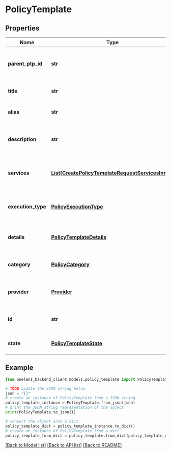 # PolicyTemplate


## Properties

Name | Type | Description | Notes
------------ | ------------- | ------------- | -------------
**parent_ptp_id** | **str** | The id of the parent policy template pack. | 
**title** | **str** | The title of the policy template. | 
**alias** | **str** | The alias of the policy template. | 
**description** | **str** | The description of the policy template. | [optional] 
**services** | [**List[CreatePolicyTemplateRequestServicesInner]**](CreatePolicyTemplateRequestServicesInner.md) | The list of services associated the policy template. | 
**execution_type** | [**PolicyExecutionType**](PolicyExecutionType.md) | The execution type of the policy template. | 
**details** | [**PolicyTemplateDetails**](PolicyTemplateDetails.md) | The details of the policy template. | 
**category** | [**PolicyCategory**](PolicyCategory.md) | The category of the policy template. | 
**provider** | [**Provider**](Provider.md) | The cloud provider of the policy template. | 
**id** | **str** | The unique identifier of the policy template. | 
**state** | [**PolicyTemplateState**](PolicyTemplateState.md) | The state of the policy template. | 

## Example

```python
from onelens_backend_client.models.policy_template import PolicyTemplate

# TODO update the JSON string below
json = "{}"
# create an instance of PolicyTemplate from a JSON string
policy_template_instance = PolicyTemplate.from_json(json)
# print the JSON string representation of the object
print(PolicyTemplate.to_json())

# convert the object into a dict
policy_template_dict = policy_template_instance.to_dict()
# create an instance of PolicyTemplate from a dict
policy_template_form_dict = policy_template.from_dict(policy_template_dict)
```
[[Back to Model list]](../README.md#documentation-for-models) [[Back to API list]](../README.md#documentation-for-api-endpoints) [[Back to README]](../README.md)


